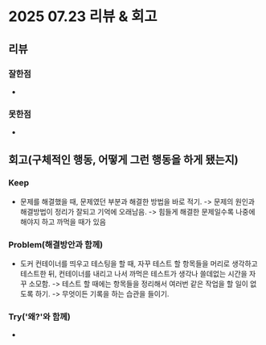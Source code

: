 # 2025 07.23 리뷰 & 회고

## 리뷰

### 잘한점

- 

### 못한점

- 

## 회고(구체적인 행동, 어떻게 그런 행동을 하게 됐는지)

### Keep 

- 문제를 해결했을 때, 문제였던 부분과 해결한 방법을 바로 적기.
-> 문제의 원인과 해결방법이 정리가 잘되고 기억에 오래남음.
-> 힘들게 해결한 문제일수록 나중에 해야지 하고 까먹을 때가 있음

### Problem(해결방안과 함께)

- 도커 컨테이너를 띄우고 테스팅을 할 때, 자꾸 테스트 할 항목들을 머리로 생각하고 테스트한 뒤, 컨테이너를 내리고 나서 까먹은 테스트가 생각나 쓸데없는 시간을 자꾸 소모함.
-> 테스트 할 때에는 항목들을 정리해서 여러번 같은 작업을 할 일이 없도록 하기.
-> 무엇이든 기록을 하는 습관을 들이기.

### Try('왜?'와 함께)

- 